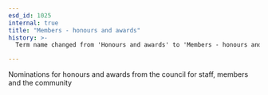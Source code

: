 ```yaml
---
esd_id: 1025
internal: true
title: "Members - honours and awards"
history: >-
  Term name changed from 'Honours and awards' to 'Members - honours and awards' in version 3.00.

---
```


Nominations for honours and awards from the council for staff, members and the community

